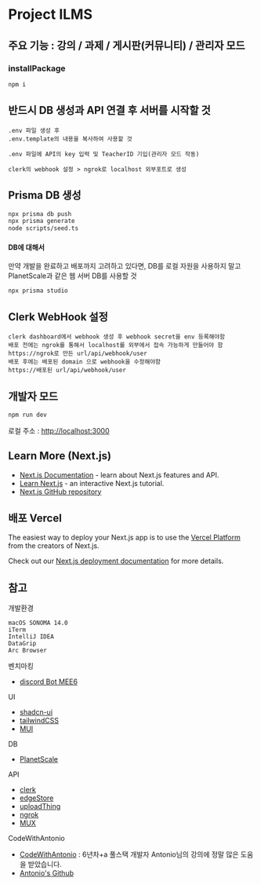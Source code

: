 # Project ILMS
## 주요 기능 : 강의 / 과제 / 게시판(커뮤니티) / 관리자 모드

### installPackage
```
npm i
```
## 반드시 DB 생성과 API 연결 후 서버를 시작할 것
```
.env 파일 생성 후 
.env.template의 내용을 복사하여 사용할 것

.env 파일에 API의 key 입력 및 TeacherID 기입(관리자 모드 작동)

clerk의 webhook 설정 > ngrok로 localhost 외부포트로 생성
```

## Prisma DB 생성
```bash
npx prisma db push
npx prisma generate
node scripts/seed.ts
```
#### DB에 대해서 
만약 개발을 완료하고 배포까지 고려하고 있다면, DB를 로컬 자원을 사용하지 말고 PlanetScale과 같은 웹 서버 DB를 사용할 것
```
npx prisma studio
```

## Clerk WebHook 설정
```
clerk dashboard에서 webhook 생성 후 webhook secret을 env 등록해야함
배포 전에는 ngrok를 통해서 localhost를 외부에서 접속 가능하게 만들어야 함
https://ngrok로 만든 url/api/webhook/user
배포 후에는 배포된 domain 으로 webhook을 수정해야함
https://배포된 url/api/webhook/user
```

## 개발자 모드
```bash
npm run dev
```

로컬 주소 : [http://localhost:3000](http://localhost:3000)

## Learn More (Next.js)

- [Next.js Documentation](https://nextjs.org/docs) - learn about Next.js features and API.
- [Learn Next.js](https://nextjs.org/learn) - an interactive Next.js tutorial.
- [Next.js GitHub repository](https://github.com/vercel/next.js/)

## 배포 Vercel

The easiest way to deploy your Next.js app is to use the [Vercel Platform](https://vercel.com/new?utm_medium=default-template&filter=next.js&utm_source=create-next-app&utm_campaign=create-next-app-readme) from the creators of Next.js.

Check out our [Next.js deployment documentation](https://nextjs.org/docs/deployment) for more details.


## 참고
개발환경
```
macOS SONOMA 14.0
iTerm
IntelliJ IDEA
DataGrip
Arc Browser
```

벤치마킹
- [discord Bot MEE6](https://mee6.xyz/en)

UI 
- [shadcn-ui](https://ui.shadcn.com/)
- [tailwindCSS](https://tailwindcss.com/)
- [MUI](https://mui.com/)

DB
- [PlanetScale](https://planetscale.com/)

API
- [clerk](https://clerk.com/)
- [edgeStore](https://edgestore.dev/)
- [uploadThing](https://uploadthing.com/)
- [ngrok](https://ngrok.com/)
- [MUX](https://www.mux.com/)

CodeWithAntonio
- [CodeWithAntonio](https://www.codewithantonio.com/) : 6년차+a 풀스택 개발자 Antonio님의 강의에 정말 많은 도움을 받았습니다.
- [Antonio's Github](https://github.com/AntonioErdeljac)